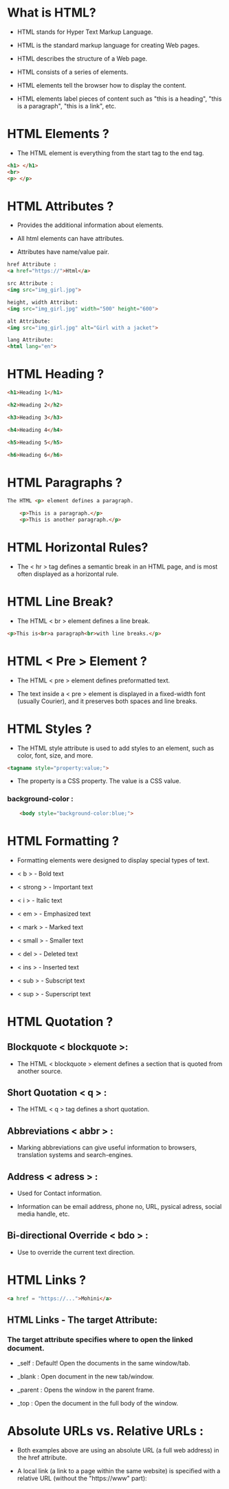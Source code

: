 # What is HTML?
* HTML stands for Hyper Text Markup Language.

* HTML is the standard markup language for creating Web pages.

* HTML describes the structure of a Web page.

* HTML consists of a series of elements.

* HTML elements tell the browser how to display the content.

*   HTML elements label pieces of content such as "this is a heading", "this is a paragraph", "this is a link", etc.

# HTML Elements ?

* The HTML element is everything from the start tag to the end tag.

```html
<h1> </h1>
<br>
<p> </p>
```
# HTML Attributes ?

* Provides the additional information about elements.

* All html elements can have attributes.

* Attributes have name/value pair.

```html
href Attribute :
<a href="https://">Html</a>

src Attribute :
<img src="img_girl.jpg">

height, width Attribut:
<img src="img_girl.jpg" width="500" height="600">

alt Attribute:
<img src="img_girl.jpg" alt="Girl with a jacket">

lang Attribute:
<html lang="en">

```

# HTML Heading ?
```html
<h1>Heading 1</h1>

<h2>Heading 2</h2>

<h3>Heading 3</h3>

<h4>Heading 4</h4>

<h5>Heading 5</h5>

<h6>Heading 6</h6>
```

# HTML Paragraphs ?

```html
The HTML <p> element defines a paragraph.

    <p>This is a paragraph.</p>
    <p>This is another paragraph.</p>
```

# HTML Horizontal Rules?

* The < hr >  tag defines a semantic break in an HTML page, and is most often displayed as a horizontal rule.

# HTML Line Break?

* The HTML < br > element defines a line break.
```html
<p>This is<br>a paragraph<br>with line breaks.</p>
```
 
# HTML < Pre > Element ?

* The HTML < pre > element defines preformatted text.

* The text inside a < pre > element is displayed in a fixed-width font (usually Courier), and it preserves both spaces and line breaks.

# HTML Styles ?

* The HTML style attribute is used to add styles to an element, such as color, font, size, and more.

```html
<tagname style="property:value;">
```

* The property is a CSS property. The value is a CSS value.

### background-color :
```html
    <body style="background-color:blue;">
```

# HTML Formatting ?

* Formatting elements were designed to display special types of text.

* < b > - Bold text
* < strong > - Important text
* < i > - Italic text
* < em > - Emphasized text
* < mark > - Marked text
* < small > - Smaller text
* < del > - Deleted text
* < ins > - Inserted text
* < sub > - Subscript text
* < sup > - Superscript text

# HTML Quotation ?

## Blockquote < blockquote >:

* The HTML < blockquote > element defines a section that is quoted from another source.

## Short Quotation < q > :

* The HTML < q > tag defines a short quotation.

## Abbreviations < abbr > :

* Marking abbreviations can give useful information to browsers, translation systems and search-engines.

## Address < adress > :
* Used for Contact information.

* Information can be email address, phone no, URL, pysical adress, social media handle, etc.

## Bi-directional Override < bdo > :

* Use to override the current text direction.

# HTML Links ?

```html
<a href = "https://...">Mohini</a>
```
## HTML Links - The target Attribute:

### The target attribute specifies where to open the linked document.

* _self :  Default! Open the documents in the same window/tab.

* _blank : Open document in the new tab/window.

* _parent : Opens the window in the parent frame.

* _top : Open the document  in the full body of the window.

# Absolute URLs vs. Relative URLs :

* Both examples above are using an absolute URL (a full web address) in the href attribute.

* A local link (a link to a page within the same website) is specified with a relative URL (without the "https://www" part):

